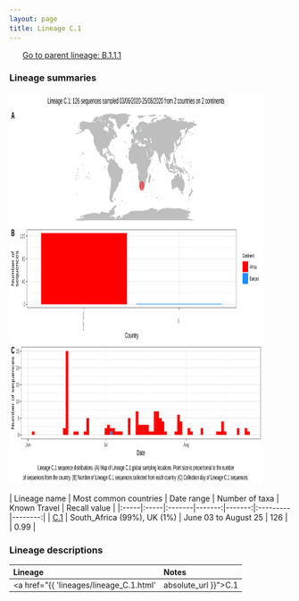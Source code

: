 ```yaml
---
layout: page
title: Lineage C.1
---
```




<p>
<ul class="actions small">
	 <a href="{{ 'lineages/lineage_B.1.1.1.html' | absolute_url }}" class="button special fit">Go to parent lineage: B.1.1.1</a>
</ul>
</p>
<h3> Lineage summaries</h3>

<img src="../assets/images/C.1.svg" alt="C.1 lineage summary figure" width="90%" height="700px" />


| Lineage name | Most common countries | Date range | Number of taxa | Known Travel | Recall value |
|:-----|:-----|:-------|-------:|-------:|:---------|--------:|
| <a href="{{ 'lineages/lineage_C.1.html' | absolute_url }}">C.1</a> | South_Africa (99%), UK (1%) | June 03 to August 25 | 126 |  | 0.99 |

<h3>Lineage descriptions</h3>

| Lineage | Notes |
|:-----|:-----|
| <a href="{{ 'lineages/lineage_C.1.html' | absolute_url }}">C.1</a> | South African lineage (Alias of B.1.1.1.1) |

